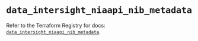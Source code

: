 # `data_intersight_niaapi_nib_metadata`

Refer to the Terraform Registry for docs: [`data_intersight_niaapi_nib_metadata`](https://registry.terraform.io/providers/ciscodevnet/intersight/1.0.71/docs/data-sources/niaapi_nib_metadata).
